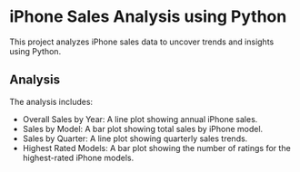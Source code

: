 # iPhone Sales Analysis using Python  
This project analyzes iPhone sales data to uncover trends and insights using Python.

## Analysis
The analysis includes:

- Overall Sales by Year: A line plot showing annual iPhone sales.
- Sales by Model: A bar plot showing total sales by iPhone model.
- Sales by Quarter: A line plot showing quarterly sales trends.
- Highest Rated Models: A bar plot showing the number of ratings for the highest-rated iPhone models.
